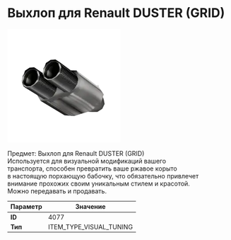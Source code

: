 # Выхлоп для Renault DUSTER (GRID)

![Item Image](../img/4077.webp?raw=true)

Предмет: Выхлоп для Renault DUSTER (GRID)<br>Используется для визуальной модификаций вашего<br>транспорта, способен превратить ваше ржавое корыто<br>в настоящую порхающую бабочку, что обязательно привлечет<br>внимание прохожих своим уникальным стилем и красотой.<br>Можно передавать и продавать.


| Параметр | Значение |
|----------|----------|
| **ID** | 4077 |
| **Тип** | ITEM_TYPE_VISUAL_TUNING |

